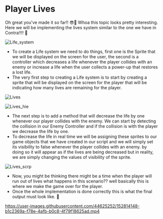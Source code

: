 # Player Lives

Oh great you've made it so far!! 😎🤩
Whoa this topic looks pretty interesting. Here we will be implementing the lives system similar to the one we have in Contra!!!! 🔫
  <br>

![Life_system](https://media.giphy.com/media/MFPEY2iT4D370VCRHO/giphy.gif)

- To create a Life system we need to do things, first one is the Sprite that we will be displayed on the screen for the user, the second is a controller which decreases a life whenever the player collides with an enemy or increase a life when the user collects a power-up that restores a lost life.
- The very first step to creating a Life system is to start by creating a sprite that will be displayed on the screen for the player that will be indicating how many lives are remaining for the player.

![Lives](https://user-images.githubusercontent.com/44625252/152813950-c660cb5d-e4ec-4575-b74a-da04c3aa6438.png)

![Lives_hie](https://user-images.githubusercontent.com/44625252/152813968-8cc27b4d-2e29-4a27-823f-483d59d64740.png)

- The next step is to add a method that will decrease the life by one whenever our player collides with the enemy. We can start by detecting the collision in our Enemy Controller and if the collision is with the player we decrease the life by one.
- To decrease the life in real time we will be assigning these sprites to our game objects that we have created in our script and we will simply set its visibility to false whenever the player collides with an enemy. by doing so it will appear as if the lives are being decreased but in reality, we are simply changing the values of visibility of the sprite.

![Lives_scrp](https://user-images.githubusercontent.com/44625252/152814056-dd39a099-f256-4109-b10f-1516fb30c8fc.png)

- Now, you might be thinking there might be a time when the player will run out of lives what happens in this scenario?? well basically this is where we make the game over for the player.
- Once the whole implementation is done correctly this is what the final output must look like. 🤩

https://user-images.githubusercontent.com/44625252/152814148-b1c2369a-f78e-4afb-b0c8-4f79f18625ad.mp4

